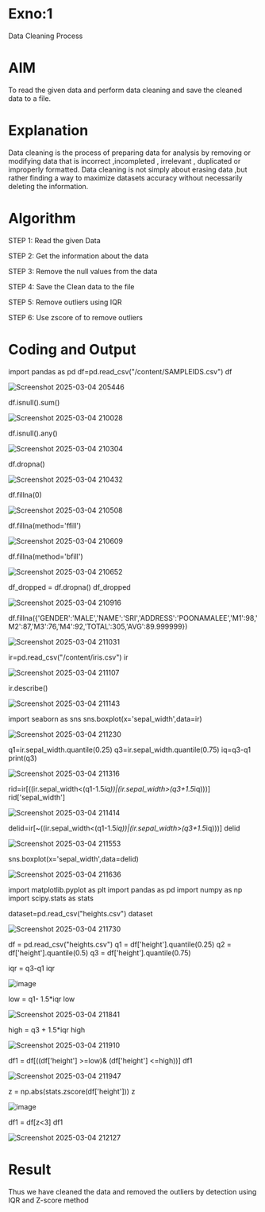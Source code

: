 # Exno:1
Data Cleaning Process

# AIM
To read the given data and perform data cleaning and save the cleaned data to a file.

# Explanation
Data cleaning is the process of preparing data for analysis by removing or modifying data that is incorrect ,incompleted , irrelevant , duplicated or improperly formatted. Data cleaning is not simply about erasing data ,but rather finding a way to maximize datasets accuracy without necessarily deleting the information.

# Algorithm
STEP 1: Read the given Data

STEP 2: Get the information about the data

STEP 3: Remove the null values from the data

STEP 4: Save the Clean data to the file

STEP 5: Remove outliers using IQR

STEP 6: Use zscore of to remove outliers

# Coding and Output
import pandas as pd
df=pd.read_csv("/content/SAMPLEIDS.csv")
df

![Screenshot 2025-03-04 205446](https://github.com/user-attachments/assets/98ac9420-d334-46fc-91af-2bd0df00729e)

df.isnull().sum()

![Screenshot 2025-03-04 210028](https://github.com/user-attachments/assets/56422d77-1b6f-42a4-aa99-4f02a6da47a1)

df.isnull().any()<br>

![Screenshot 2025-03-04 210304](https://github.com/user-attachments/assets/2cd982fb-15f0-4510-b09b-cbf665fac6c0)

df.dropna()

![Screenshot 2025-03-04 210432](https://github.com/user-attachments/assets/c8989206-c474-4bb0-a326-7ada03b748f5)

df.fillna(0)

![Screenshot 2025-03-04 210508](https://github.com/user-attachments/assets/bbb96bc8-aae9-4f1c-89a5-6a65dc3dfe8b)

df.fillna(method='ffill')

![Screenshot 2025-03-04 210609](https://github.com/user-attachments/assets/6adfa1ee-f7ba-4c2c-a34c-acc37ed5903e)

df.fillna(method='bfill')

![Screenshot 2025-03-04 210652](https://github.com/user-attachments/assets/94a0fd61-837e-448c-b31e-112a687191c1)

df_dropped = df.dropna()
df_dropped

![Screenshot 2025-03-04 210916](https://github.com/user-attachments/assets/0a58678e-0fa2-4f7f-bba9-545302fc91c6)

df.fillna({'GENDER':'MALE','NAME':'SRI','ADDRESS':'POONAMALEE','M1':98,'M2':87,'M3':76,'M4':92,'TOTAL':305,'AVG':89.999999})

![Screenshot 2025-03-04 211031](https://github.com/user-attachments/assets/c1b98abb-19f2-4486-b02a-49cbb49ec5d2)

ir=pd.read_csv("/content/iris.csv")
ir

![Screenshot 2025-03-04 211107](https://github.com/user-attachments/assets/a6b7f662-eb6b-46f2-86bf-c159dd3226b8)

ir.describe()

![Screenshot 2025-03-04 211143](https://github.com/user-attachments/assets/99162c39-9677-410f-a78a-b9bb84ef48de)

import seaborn as sns
sns.boxplot(x='sepal_width',data=ir)

![Screenshot 2025-03-04 211230](https://github.com/user-attachments/assets/b398f218-921e-4045-8983-c79c7467cdb7)

q1=ir.sepal_width.quantile(0.25)
q3=ir.sepal_width.quantile(0.75)
iq=q3-q1
print(q3)

![Screenshot 2025-03-04 211316](https://github.com/user-attachments/assets/02dcc8a6-d6c2-40d0-9fd5-398bf06ed3b2)

rid=ir[((ir.sepal_width<(q1-1.5*iq))|(ir.sepal_width>(q3+1.5*iq)))]
rid['sepal_width']

![Screenshot 2025-03-04 211414](https://github.com/user-attachments/assets/0cd26dc2-8d9d-4133-ab65-1266ffef2720)

delid=ir[~((ir.sepal_width<(q1-1.5*iq))|(ir.sepal_width>(q3+1.5*iq)))]
delid

![Screenshot 2025-03-04 211553](https://github.com/user-attachments/assets/bfad9299-0cf2-421d-9ad7-86a4490a83ad)

sns.boxplot(x='sepal_width',data=delid)

![Screenshot 2025-03-04 211636](https://github.com/user-attachments/assets/ef94f0f4-783b-45a1-bf55-049bc8451398)

import matplotlib.pyplot as plt
import pandas as pd
import numpy as np
import scipy.stats as stats


dataset=pd.read_csv("heights.csv")
dataset

![Screenshot 2025-03-04 211730](https://github.com/user-attachments/assets/ca58957c-4608-4f6d-917b-80d8edd4c297)

df = pd.read_csv("heights.csv")
q1 = df['height'].quantile(0.25)
q2 = df['height'].quantile(0.5)
q3 = df['height'].quantile(0.75)


iqr = q3-q1
iqr

![image](https://github.com/user-attachments/assets/398577f5-8d9d-4a38-8e72-65ee3bea7bb0)

low = q1- 1.5*iqr
low

![Screenshot 2025-03-04 211841](https://github.com/user-attachments/assets/47447697-93ba-4d31-92d8-ed459fc816ee)

high = q3 + 1.5*iqr
high

![Screenshot 2025-03-04 211910](https://github.com/user-attachments/assets/2fcb4843-2760-4a0d-b7d4-e6d1ca432bc2)

df1 = df[((df['height'] >=low)& (df['height'] <=high))]
df1

![Screenshot 2025-03-04 211947](https://github.com/user-attachments/assets/378d4ceb-f673-42fd-a4a0-0fc4c510cd7e)

z = np.abs(stats.zscore(df['height']))
z

![image](https://github.com/user-attachments/assets/40d8c650-7ee8-4e3a-a752-16b8e32f666b)

df1 = df[z<3]
df1

![Screenshot 2025-03-04 212127](https://github.com/user-attachments/assets/39a061e1-ef2a-4b5e-934e-f3ca0e18e37b)


# Result
Thus we have cleaned the data and removed the outliers by detection using IQR and Z-score method
